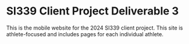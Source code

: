 # SI339 Client Project Deliverable 3
This is the mobile website for the 2024 SI339 client project. 
This site is athlete-focused and includes pages for each individual athlete.
